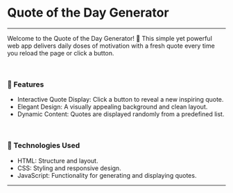 <h1>Quote of the Day Generator</h1>
<hr>
<p>
 Welcome to the Quote of the Day Generator! 🌟 This simple yet powerful web app delivers daily doses of motivation with a fresh quote every time you reload the  
 page or click a button.
</p>
<br>
<h3>
 🚀 Features
</h3>
<ul>
 <li>Interactive Quote Display: Click a button to reveal a new inspiring quote.</li>
 <li>Elegant Design: A visually appealing background and clean layout.</li>
 <li>Dynamic Content: Quotes are displayed randomly from a predefined list.</li>
</ul>
<br>
<h3>
 🔧 Technologies Used
</h3>
<ul>
 <li>HTML: Structure and layout.</li>
 <li>CSS: Styling and responsive design.</li>
 <li>JavaScript: Functionality for generating and displaying quotes.</li>
</ul>
<hr>
